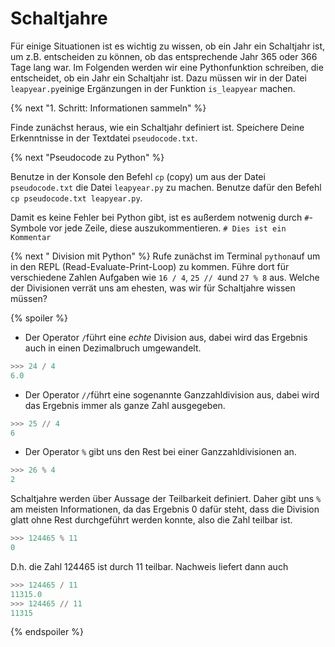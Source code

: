 # Schaltjahre

Für einige Situationen ist es wichtig zu wissen, ob ein Jahr ein Schaltjahr ist, um z.B. entscheiden zu können, ob das entsprechende Jahr 365 oder 366 Tage lang war.
Im Folgenden werden wir eine Pythonfunktion schreiben, die entscheidet, ob ein Jahr ein Schaltjahr ist. Dazu müssen wir in der Datei `leapyear.py`einige Ergänzungen in der Funktion `is_leapyear` machen.

{% next "1. Schritt: Informationen sammeln" %}

Finde zunächst heraus, wie ein Schaltjahr definiert ist.
Speichere Deine Erkenntnisse in der Textdatei `pseudocode.txt`.

{% next    "Pseudocode zu Python" %}

Benutze in der Konsole den Befehl `cp` (copy) um aus der Datei `pseudocode.txt` die Datei `leapyear.py` zu machen. Benutze dafür den Befehl `cp pseudocode.txt leapyear.py`.

Damit es keine Fehler bei Python gibt, ist es außerdem notwenig durch `#`-Symbole vor jede Zeile, diese auszukommentieren.
`# Dies ist ein Kommentar`


{% next " Division mit Python" %}
Rufe zunächst im Terminal `python`auf um in den REPL (Read-Evaluate-Print-Loop) zu kommen. Führe dort für verschiedene Zahlen Aufgaben wie
`16 / 4`, `25 // 4`und `27 % 8` aus. Welche der Divisionen verrät uns am ehesten, was wir für Schaltjahre wissen müssen?


{% spoiler %}
+ Der Operator `/`führt eine *echte* Division aus, dabei wird das Ergebnis auch in einen Dezimalbruch umgewandelt.
```python
>>> 24 / 4
6.0
```

+ Der Operator `//`führt eine sogenannte Ganzzahldivision aus, dabei wird das Ergebnis immer als ganze Zahl ausgegeben.
```python
>>> 25 // 4
6
```

+ Der Operator `%` gibt uns den Rest bei einer Ganzzahldivisionen an.
```python
>>> 26 % 4
2
```

Schaltjahre werden über Aussage der Teilbarkeit definiert. Daher gibt uns `%` am meisten Informationen, da das Ergebnis 0 dafür steht, dass die Division glatt ohne Rest durchgeführt werden konnte, also die Zahl teilbar ist.
```python
>>> 124465 % 11
0
```
D.h. die Zahl 124465 ist durch 11 teilbar. Nachweis liefert dann auch
```python
>>> 124465 / 11
11315.0
>>> 124465 // 11
11315
```
{% endspoiler %}
